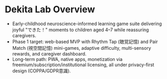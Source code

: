 # Dekita Lab Overview
- Early-childhood neuroscience-informed learning game suite delivering joyful "できた！" moments to children aged 4–7 while reassuring caregivers.
- Phase 1 target: web-based MVP with Rhythm Tap (聴覚記憶) and Pair Match (視空間記憶) mini-games, adaptive difficulty, multi-sensory rewards, and caregiver dashboard.
- Long-term path: PWA, native apps, monetization via freemium/subscription/institutional licensing, all under privacy-first design (COPPA/GDPR意識).
